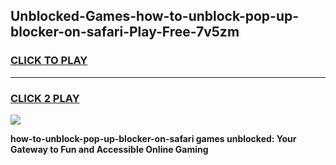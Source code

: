 
## Unblocked-Games-how-to-unblock-pop-up-blocker-on-safari-Play-Free-7v5zm
<h3>
<a href="https://premium76.site?title=how-to-unblock-pop-up-blocker-on-safari&ref=20M">CLICK TO PLAY</a></h3>
<hr>

<h3>
<a href="https://premium76.site?title=how-to-unblock-pop-up-blocker-on-safari&ref=20M">CLICK 2 PLAY</a>
  
</h3>

<a href="https://premium76.site?title=how-to-unblock-pop-up-blocker-on-safari&ref=19M"><img src="https://clearcache.store/games.png"></a>


**how-to-unblock-pop-up-blocker-on-safari games unblocked: Your Gateway to Fun and Accessible Online Gaming**
